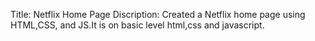 Title: Netflix Home Page
Discription: Created a Netflix home page using HTML,CSS, and JS.It is on basic level html,css and javascript.

